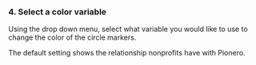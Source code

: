 ### 4. Select a color variable 

Using the drop down menu, select what variable you would like to use to change the color of the circle markers.

The default setting shows the relationship nonprofits have with Pionero.  